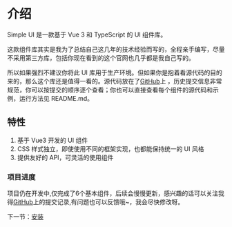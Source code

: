 # 介绍
 Simple UI 是一款基于 Vue 3 和 TypeScript 的 UI 组件库。
 
 这款组件库其实是我为了总结自己这几年的技术经验而写的，全程亲手编写，尽量不采用第三方库，包括你现在看到的这个官网也几乎都是我自己写的。

所以如果强烈不建议你将此 UI
库用于生产环境。但如果你是抱着看源代码的目的来的，那么这个库还是值得一看的。源代码放在了[GitHub](https://github.com/nicole618/simple-ui-org)上
，历史提交信息非常规范，你可以按提交的顺序逐个查看；你也可以直接查看每个组件的源代码和示例，运行方法见
README.md。

## 特性

 1. 基于 Vue3 开发的 UI 组件
 2. CSS 样式独立，即使使用不同的框架实现，也都能保持统一的 UI 风格
 3. 提供友好的 API，可灵活的使用组件

### 项目进度

项目仍在开发中,仅完成了6个基本组件，后续会慢慢更新，感兴趣的话可以关注我得[GitHub](https://github.com/nicole618/simple-ui-org)上的提交记录,有问题也可以反馈哦~，我会尽快修改呀。
    
下一节：[安装](#/doc/install)